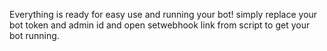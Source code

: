 Everything is ready for easy use and running your bot!
simply replace your bot token and admin id and open setwebhook link from script to get your bot running.
